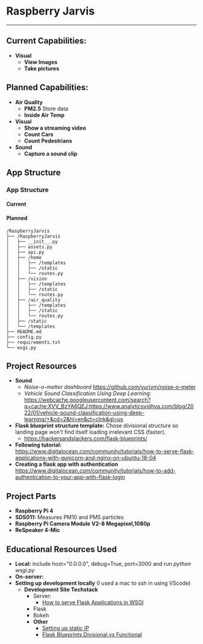 # Raspberry Jarvis

************************************************************

## Current Capabilities:
* **Visual**
    * **View Images**
    * **Take pictures**

## Planned Capabilities:
* **Air Quality**
    * **PM2.5** Store data
    * **Inside Air Temp**
* **Visual**
    * **Show a streaming video**
    * **Count Cars**
    * **Count Pedestrians**
* **Sound**
    * **Capture a sound clip**

## App Structure

### App Structure
#### Current

#### Planned
```code
/RaspberryJarvis
├── /RaspberryJarvis
│   ├── __init__.py
│   ├── assets.py
│   ├── api.py
│   ├── /home
│   │   ├── /templates
│   │   ├── /static
│   │   └── routes.py
│   ├── /vision
│   │   ├── /templates
│   │   ├── /static
│   │   └── routes.py
│   ├── /air_quality
│   │   ├── /templates
│   │   ├── /static
│   │   └── routes.py
│   ├── /static
│   └── /templates
├── README.md
├── config.py
├── requirements.txt
└── wsgi.py
```

## Project Resources
* **Sound** 
    * *Noise-o-metter dashboard* https://github.com/yurivm/noise-o-meter
    * *Vehicle Sound Classification Using Deep Learning:*  https://webcache.googleusercontent.com/search?q=cache:XVV_BzYA6QEJ:https://www.analyticsvidhya.com/blog/2022/01/vehicle-sound-classification-using-deep-learning/+&cd=2&hl=en&ct=clnk&gl=us
* **Flask blueprint structure template:** Chose divisional structure so landing page won't find itself loading irrelevant CSS (faster).
    * https://hackersandslackers.com/flask-blueprints/
* **Following tutorial:** https://www.digitalocean.com/community/tutorials/how-to-serve-flask-applications-with-gunicorn-and-nginx-on-ubuntu-18-04
* **Creating a flask app with authentication** https://www.digitalocean.com/community/tutorials/how-to-add-authentication-to-your-app-with-flask-login

## Project Parts
* **Raspberry Pi 4**
* **SDS011:** Measures PM10 and PM5 particles
* **Raspberry Pi Camera Module V2-8 Megapixel,1080p**
* **ReSpeaker 4-Mic**

## Educational Resources Used
* **Local:** include  host="0.0.0.0", debug=True, port=3000 and run *python wsgi.py*
* **On-server:**
* **Setting up development locally** (I used a mac to ssh in using VScode)
    * **Development Site Techstack**
        * Server:
            * [How to serve Flask Applications in WSGI](https://www.digitalocean.com/community/tutorials/how-to-serve-flask-applications-with-uswgi-and-nginx-on-ubuntu-18-04#creating-a-uwsgi-configuration-file)
        * Flask
        * Bokeh
        * **Other**
            * [Setting up static IP](https://thepihut.com/blogs/raspberry-pi-tutorials/16683276-how-to-setup-a-static-ip-address-on-your-raspberry-pi)
            * [Flask Blueprints Divisional vs Functional](http://exploreflask.com/en/latest/blueprints.html#step-1-divisional-or-functional)
